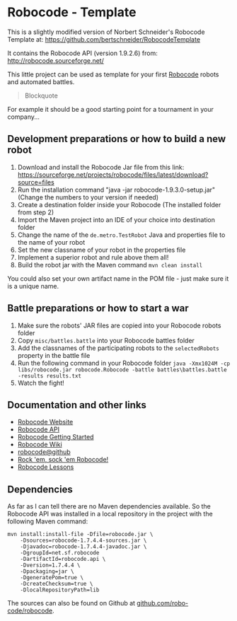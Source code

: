 


Robocode - Template
====
This is a slightly modified version of Norbert Schneider's Robocode Template at: https://github.com/bertschneider/RobocodeTemplate

It contains the Robocode API (version 1.9.2.6) from: http://robocode.sourceforge.net/

This little project can be used as template for your first [Robocode](http://robocode.sourceforge.net/) robots and automated battles.

> Blockquote

For example it should be a good starting point for a tournament in your company...

Development preparations or how to build a new robot
----
1. Download and install the Robocode Jar file from this link: https://sourceforge.net/projects/robocode/files/latest/download?source=files 
2. Run the installation command "java -jar robocode-1.9.3.0-setup.jar" (Change the numbers to your version if needed)
3. Create a destination folder inside your Robocode (The installed folder from step 2)
4. Import the Maven project into an IDE of your choice into destination folder
5. Change the name of the `de.metro.TestRobot` Java and properties file to the name of your robot
6. Set the new classname of your robot in the properties file
7. Implement a superior robot and rule above them all!
8. Build the robot jar with the Maven command `mvn clean install`

You could also set your own artifact name in the POM file - just make sure it is a unique name.

Battle preparations or how to start a war
----

1. Make sure the robots' JAR files are copied into your Robocode robots folder
2. Copy `misc/battles.battle` into your Robocode battles folder
3. Add the classnames of the participating robots to the `selectedRobots` property in the battle file
4. Run the following command in your Robocode folder
   `java -Xmx1024M -cp libs/robocode.jar robocode.Robocode -battle battles\battles.battle -results results.txt`
5. Watch the fight!

Documentation and other links
----

* [Robocode Website](http://robocode.sourceforge.net/)
* [Robocode API](http://robocode.sourceforge.net/docs/robocode/)
* [Robocode Getting Started](http://robowiki.net/wiki/Robocode_Basics)
* [Robocode Wiki](http://robowiki.net/wiki/Main_Page)
* [robocode@github](https://github.com/robo-code/robocode)
* [Rock 'em, sock 'em Robocode!](http://www.ibm.com/developerworks/java/library/j-robocode/index.html)
* [Robocode Lessons](http://mark.random-article.com/weber/java/robocode/)

Dependencies
----
As far as I can tell there are no Maven dependencies available. So the Robocode API was installed in a local repository in the project with the following Maven command:

    mvn install:install-file -Dfile=robocode.jar \
        -Dsources=robocode-1.7.4.4-sources.jar \
        -Djavadoc=robocode-1.7.4.4-javadoc.jar \
        -DgroupId=net.sf.robocode
        -DartifactId=robocode.api \
        -Dversion=1.7.4.4 \
        -Dpackaging=jar \
        -DgeneratePom=true \
        -DcreateChecksum=true \
        -DlocalRepositoryPath=lib

The sources can also be found on Github at [github.com/robo-code/robocode](https://github.com/robo-code/robocode).
